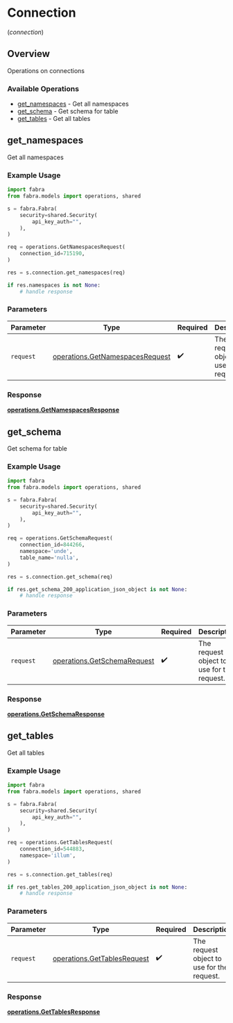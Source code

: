 # Connection
(*connection*)

## Overview

Operations on connections

### Available Operations

* [get_namespaces](#get_namespaces) - Get all namespaces
* [get_schema](#get_schema) - Get schema for table
* [get_tables](#get_tables) - Get all tables

## get_namespaces

Get all namespaces

### Example Usage

```python
import fabra
from fabra.models import operations, shared

s = fabra.Fabra(
    security=shared.Security(
        api_key_auth="",
    ),
)

req = operations.GetNamespacesRequest(
    connection_id=715190,
)

res = s.connection.get_namespaces(req)

if res.namespaces is not None:
    # handle response
```

### Parameters

| Parameter                                                                          | Type                                                                               | Required                                                                           | Description                                                                        |
| ---------------------------------------------------------------------------------- | ---------------------------------------------------------------------------------- | ---------------------------------------------------------------------------------- | ---------------------------------------------------------------------------------- |
| `request`                                                                          | [operations.GetNamespacesRequest](../../models/operations/getnamespacesrequest.md) | :heavy_check_mark:                                                                 | The request object to use for the request.                                         |


### Response

**[operations.GetNamespacesResponse](../../models/operations/getnamespacesresponse.md)**


## get_schema

Get schema for table

### Example Usage

```python
import fabra
from fabra.models import operations, shared

s = fabra.Fabra(
    security=shared.Security(
        api_key_auth="",
    ),
)

req = operations.GetSchemaRequest(
    connection_id=844266,
    namespace='unde',
    table_name='nulla',
)

res = s.connection.get_schema(req)

if res.get_schema_200_application_json_object is not None:
    # handle response
```

### Parameters

| Parameter                                                                  | Type                                                                       | Required                                                                   | Description                                                                |
| -------------------------------------------------------------------------- | -------------------------------------------------------------------------- | -------------------------------------------------------------------------- | -------------------------------------------------------------------------- |
| `request`                                                                  | [operations.GetSchemaRequest](../../models/operations/getschemarequest.md) | :heavy_check_mark:                                                         | The request object to use for the request.                                 |


### Response

**[operations.GetSchemaResponse](../../models/operations/getschemaresponse.md)**


## get_tables

Get all tables

### Example Usage

```python
import fabra
from fabra.models import operations, shared

s = fabra.Fabra(
    security=shared.Security(
        api_key_auth="",
    ),
)

req = operations.GetTablesRequest(
    connection_id=544883,
    namespace='illum',
)

res = s.connection.get_tables(req)

if res.get_tables_200_application_json_object is not None:
    # handle response
```

### Parameters

| Parameter                                                                  | Type                                                                       | Required                                                                   | Description                                                                |
| -------------------------------------------------------------------------- | -------------------------------------------------------------------------- | -------------------------------------------------------------------------- | -------------------------------------------------------------------------- |
| `request`                                                                  | [operations.GetTablesRequest](../../models/operations/gettablesrequest.md) | :heavy_check_mark:                                                         | The request object to use for the request.                                 |


### Response

**[operations.GetTablesResponse](../../models/operations/gettablesresponse.md)**

